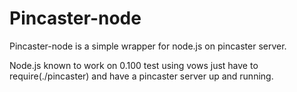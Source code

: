 Pincaster-node
==============

Pincaster-node is a simple wrapper for node.js on pincaster server.

Node.js known to work on 0.100
test using vows
just have to require(./pincaster) and have a pincaster server up and running.

